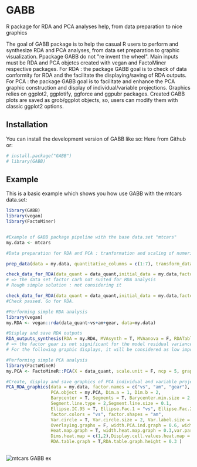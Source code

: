# GABB
R package for RDA and PCA analyses help, from data preparation to nice graphics

The goal of GABB package is to help the casual R users to perform and synthesize RDA and PCA analyses, from data set preparation to graphic visualization.
Ppackage GABB do not "re invent the wheel". Main inputs must be RDA and PCA objetcs created with vegan and FactoMiner respective packages.
For RDA : the package GABB goal is to check of data conformity for RDA and the facilitate the displaying/saving of RDA outputs.
For PCA : the package GABB goal is to facilitate and enhance the PCA graphic construction and display of individual/variable projections.
Graphics relies on ggplot2, ggplotify, ggforce and ggpubr packages. 
Created GABB plots are saved as grob/ggplot objects, so, users can modify them with classic ggplot2 options.

## Installation

You can install the development version of GABB like so:
Here from Github or:

``` r
# install.package("GABB")
# library(GABB)

```

## Example

This is a basic example which shows you how use GABB with the mtcars data.set:

``` r
library(GABB)
library(vegan)
library(FactoMiner)


#Example of GABB package pipeline with the base data.set "mtcars" 
my.data <- mtcars

#Data preparation for RDA and PCA : tranformation and scaling of numeric/quantitative variables

prep_data(data = my.data, quantitative_columns = c(1:7), transform_data_method = "log", scale_data = T)

check_data_for_RDA(data_quant = data_quant,initial_data = my.data,factor_names = c("vs", "am", "gear", "carb"))
# => the data set factor carb not suited for RDA analysis
# Rough simple solution : not considering it

check_data_for_RDA(data_quant = data_quant,initial_data = my.data,factor_names = c("vs", "am", "gear"))
#Check passed. Go for RDA.

#Performing simple RDA analysis
library(vegan)
my.RDA <- vegan::rda(data_quant~vs+am+gear, data=my.data)

#Display and save RDA outputs
RDA_outputs_synthesis(RDA = my.RDA, MVAsynth = T, MVAanova = F, RDATable = T)
# => the factor gear is not significant for the model residual variance modulations.
# For the following graphic displays, it will be considered as low importance factor.

#Performing simple PCA analysis
library(FactoMineR)
my.PCA <- FactoMineR::PCA(X = data_quant, scale.unit = F, ncp = 5, graph = F) 

#Create, display and save graphics of PCA individual and variable projections.
PCA_RDA_graphics(data = my.data, factor.names = c("vs", "am", "gear"), 
                 PCA.object = my.PCA, Dim.a = 1, Dim.b = 2,
                 Barycenter = T, Segments = T, Barycenter.min.size = 2, Ind.min.size = 1,
                 Segment.line.type = 2,Segment.line.size = 0.1,
                 Ellipse.IC.95 = T, Ellipse.Fac.1 = "vs", Ellipse.Fac.2 = "am",
                 factor.colors = "vs", factor.shapes = "am",
                 Var.circle = T, Var.circle.size = 2, Var.label.size = 5,
                 Overlaying.graphs = F, width.PCA.ind.graph = 0.6, width.PCA.var.graph = 0.4, 
                 Heat.map.graph = T, width.heat.map.graph = 0.3,var.parameter.heat.map = "cor",
                 Dims.heat.map = c(1,2),Display.cell.values.heat.map = T,Cluster.col.heat.map = T,Cluster.row.heat.map = T,
                 RDA.table.graph = T,RDA.table.graph.height = 0.3 )
  
``` 



![mtcars GABB ex](https://user-images.githubusercontent.com/46051356/220125152-5216451d-01c0-43ca-a8b7-b2c15f735407.png)
